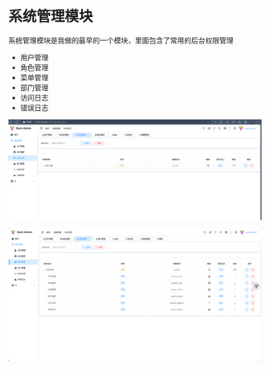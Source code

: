 # 系统管理模块



系统管理模块是我做的最早的一个模块，里面包含了常用的后台权限管理

- 用户管理
- 角色管理
- 菜单管理
- 部门管理
- 访问日志
- 错误日志



![功能预览](..\img\systemModule_01.png)



![](..\img\systemModule_02.png)
